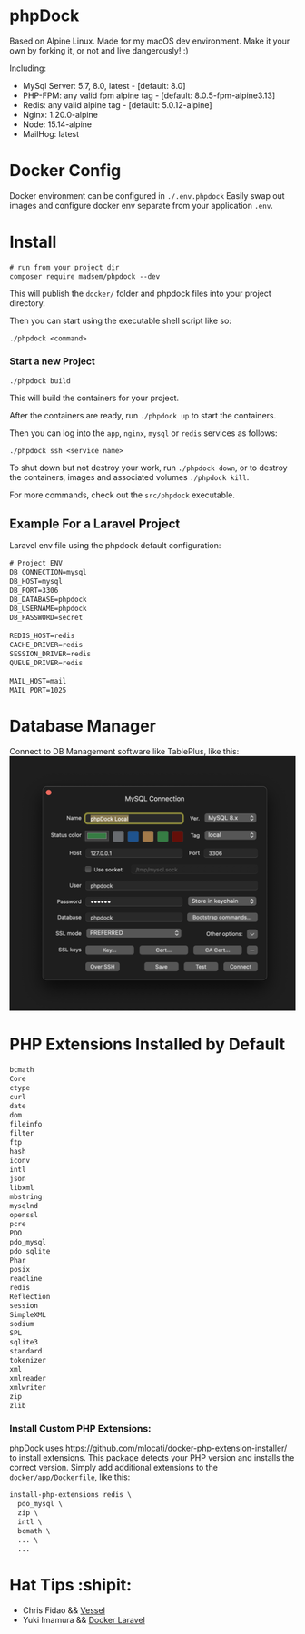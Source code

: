 # phpDock

Based on Alpine Linux.
Made for my macOS dev environment.
Make it your own by forking it, or not and live dangerously! :)

Including:
- MySql Server: 5.7, 8.0, latest - [default: 8.0]
- PHP-FPM: any valid fpm alpine tag - [default: 8.0.5-fpm-alpine3.13]
- Redis: any valid alpine tag - [default: 5.0.12-alpine]
- Nginx: 1.20.0-alpine
- Node: 15.14-alpine
- MailHog: latest

# Docker Config

Docker environment can be configured in `./.env.phpdock`
Easily swap out images and configure docker env separate from your application `.env`.

# Install
```shell
# run from your project dir
composer require madsem/phpdock --dev
```
This will publish the `docker/` folder and phpdock files into your project directory.

Then you can start using the executable shell script like so:
```
./phpdock <command>
```
 
 ### Start a new Project
 ```shell
 ./phpdock build
 ```
 This will build the containers for your project.

 After the containers are ready, run `./phpdock up` to start the containers.

 Then you can log into the `app`, `nginx`, `mysql` or `redis` services as follows:
 ```shell
 ./phpdock ssh <service name>
 ```

To shut down but not destroy your work, run `./phpdock down`,
or to destroy the containers, images and associated volumes `./phpdock kill`.

For more commands, check out the `src/phpdock` executable.

## Example For a Laravel Project
Laravel env file using the phpdock default configuration:
```env
# Project ENV
DB_CONNECTION=mysql
DB_HOST=mysql
DB_PORT=3306
DB_DATABASE=phpdock
DB_USERNAME=phpdock
DB_PASSWORD=secret

REDIS_HOST=redis
CACHE_DRIVER=redis
SESSION_DRIVER=redis
QUEUE_DRIVER=redis

MAIL_HOST=mail
MAIL_PORT=1025
```


# Database Manager
Connect to DB Management software like TablePlus, like this:  
![table plus config](/docs/tableplus.png)


# PHP Extensions Installed by Default
```shell
bcmath
Core
ctype
curl
date
dom
fileinfo
filter
ftp
hash
iconv
intl
json
libxml
mbstring
mysqlnd
openssl
pcre
PDO
pdo_mysql
pdo_sqlite
Phar
posix
readline
redis
Reflection
session
SimpleXML
sodium
SPL
sqlite3
standard
tokenizer
xml
xmlreader
xmlwriter
zip
zlib
```

### Install Custom PHP Extensions:
phpDock uses https://github.com/mlocati/docker-php-extension-installer/ to install extensions.
This package detects your PHP version and installs the correct version.
Simply add additional extensions to the `docker/app/Dockerfile`, like this:
```shell
install-php-extensions redis \
  pdo_mysql \
  zip \
  intl \
  bcmath \
  ... \
  ...
```


# Hat Tips :shipit:	
- Chris Fidao && [Vessel](https://github.com/shipping-docker/vessel)
- Yuki Imamura && [Docker Laravel](https://github.com/ucan-lab/docker-laravel)